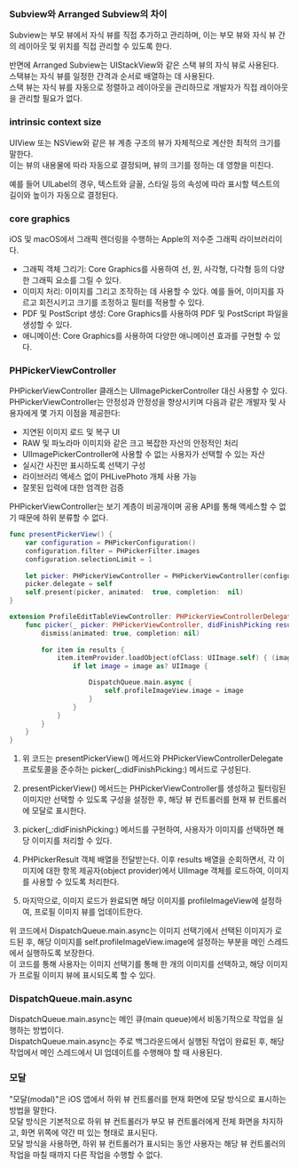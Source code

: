 ### Subview와 Arranged Subview의 차이

Subview는 부모 뷰에서 자식 뷰를 직접 추가하고 관리하며, 이는 부모 뷰와 자식 뷰 간의
레이아웃 및 위치를 직접 관리할 수 있도록 한다.<br>

반면에 Arranged Subview는 UIStackView와 같은 스택 뷰의 자식 뷰로 사용된다.<br>
스택뷰는 자식 뷰를 일정한 간격과 순서로 배열하는 데 사용된다.<br>
스택 뷰는 자식 뷰를 자동으로 정렬하고 레이아웃을 관리하므로 개발자가 직접 레이아웃을 관리할
필요가 없다.<br>

### intrinsic context size
UIView 또는 NSView와 같은 뷰 계층 구조의 뷰가 자체적으로 계산한 최적의 크기를 말한다.<br>
이는 뷰의 내용물에 따라 자동으로 결정되며, 뷰의 크기를 정하는 데 영향을 미친다.<br>

예를 들어 UILabel의 경우, 텍스트와 글꼴, 스타일 등의 속성에 따라 표시할 텍스트의 길이와
높이가 자동으로 결정된다.<br>


### core graphics
iOS 및 macOS에서 그래픽 렌더링을 수행하는 Apple의 저수준 그래픽 라이브러리이다.<br>
- 그래픽 객체 그리기: Core Graphics를 사용하여 선, 원, 사각형, 다각형 등의 다양한 그래픽 요소를 그릴 수 있다.<br>
- 이미지 처리: 이미지를 그리고 조작하는 데 사용할 수 있다. 예를 들어, 이미지를 자르고 회전시키고 크기를 조정하고 필터를 적용할 수 있다.<br>
- PDF 및 PostScript 생성: Core Graphics를 사용하여 PDF 및 PostScript 파일을 생성할 수 있다.<br>
- 애니메이션: Core Graphics를 사용하여 다양한 애니메이션 효과를 구현할 수 있다.<br>

### PHPickerViewController
PHPickerViewController 클래스는 UIImagePickerController 대신 사용할 수 있다.<br>
PHPickerViewController는 안정성과 안정성을 향상시키며 다음과 같은 개발자 및 사용자에게 몇 가지 이점을 제공한다:
- 지연된 이미지 로드 및 복구 UI
- RAW 및 파노라마 이미지와 같은 크고 복잡한 자산의 안정적인 처리
- UIImagePickerController에 사용할 수 없는 사용자가 선택할 수 있는 자산
- 실시간 사진만 표시하도록 선택기 구성
- 라이브러리 액세스 없이 PHLivePhoto 개체 사용 가능
- 잘못된 입력에 대한 엄격한 검증<br>

PHPickerViewController는 보기 계층이 비공개이며 공용 API를 통해 액세스할 수 없기 때문에 하위 분류할 수 없다.<br>
```swift
func presentPickerView() {
    var configuration = PHPickerConfiguration()
    configuration.filter = PHPickerFilter.images
    configuration.selectionLimit = 1
    
    let picker: PHPickerViewController = PHPickerViewController(configuration: configuration)
    picker.delegate = self
    self.present(picker, animated:  true, completion:  nil)
}

extension ProfileEditTableViewController: PHPickerViewControllerDelegate {
    func picker(_ picker: PHPickerViewController, didFinishPicking results: [PHPickerResult]) {
        dismiss(animated: true, completion: nil)
        
        for item in results {
            item.itemProvider.loadObject(ofClass: UIImage.self) { (image, error) in
                if let image = image as? UIImage {

                    DispatchQueue.main.async {
                        self.profileImageView.image = image
                    }
                }
            }
        }
    }
}
```
1. 위 코드는 presentPickerView() 메서드와 PHPickerViewControllerDelegate 프로토콜을 준수하는 picker(_:didFinishPicking:) 메서드로 구성된다.<br>

2. presentPickerView() 메서드는 PHPickerViewController를 생성하고 필터링된 이미지만 선택할 수 있도록 구성을 설정한 후, 해당 뷰 컨트롤러를 현재 뷰 컨트롤러에 모달로 표시한다.<br>

3. picker(_:didFinishPicking:) 메서드를 구현하여, 사용자가 이미지를 선택하면 해당 이미지를 처리할 수 있다.<br>

4. PHPickerResult 객체 배열을 전달받는다. 이후 results 배열을 순회하면서, 각 이미지에 대한 항목 제공자(object provider)에서 UIImage 객체를 로드하여, 이미지를 사용할 수 있도록 처리한다.<br>

5. 마지막으로, 이미지 로드가 완료되면 해당 이미지를 profileImageView에 설정하여, 프로필 이미지 뷰를 업데이트한다.<br>

위 코드에서 DispatchQueue.main.async는 이미지 선택기에서 선택된 이미지가 로드된 후, 해당 이미지를 self.profileImageView.image에 설정하는 부분을 메인 스레드에서 실행하도록 보장한다.<br>
이 코드를 통해 사용자는 이미지 선택기를 통해 한 개의 이미지를 선택하고, 해당 이미지가 프로필 이미지 뷰에 표시되도록 할 수 있다.<br>

### DispatchQueue.main.async
DispatchQueue.main.async는 메인 큐(main queue)에서 비동기적으로 작업을 실행하는 방법이다.<br>
DispatchQueue.main.async는 주로 백그라운드에서 실행된 작업이 완료된 후, 해당 작업에서 메인 스레드에서 UI 업데이트를 수행해야 할 때 사용된다.<br>
### 모달
"모달(modal)"은 iOS 앱에서 하위 뷰 컨트롤러를 현재 화면에 모달 방식으로 표시하는 방법을 말한다.<br>
모달 방식은 기본적으로 하위 뷰 컨트롤러가 부모 뷰 컨트롤러에게 전체 화면을 차지하고, 화면 위쪽에 약간 떠 있는 형태로 표시된다.<br>
모달 방식을 사용하면, 하위 뷰 컨트롤러가 표시되는 동안 사용자는 해당 뷰 컨트롤러의 작업을 마칠 때까지 다른 작업을 수행할 수 없다.<br>

